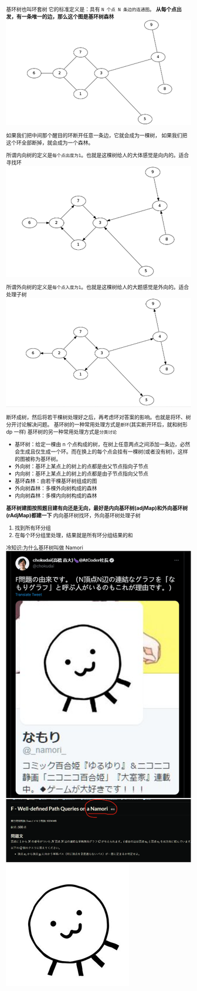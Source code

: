 基环树也叫环套树
它的标准定义是：具有 `N 个点 N 条边的连通图`。
**从每个点出发，有一条唯一的边，那么这个图是基环树森林**
![基环树](image/note/1653095033064.png)

如果我们把中间那个醒目的环断开任意一条边，它就会成为一棵树，
如果我们把这个环全部断掉，就会成为一个森林。

所谓内向树的定义是`每个点出度为1`。也就是这棵树给人的大体感觉是向内的。适合寻找环
![](image/note/1653095112472.png)

所谓外向树的定义是`每个点入度为1`。也就是这棵树给人的大题感觉是外向的。适合处理子树
![](image/note/1653095117890.png)

断环成树，然后将若干棵树处理好之后，再考虑环对答案的影响。也就是将环、树分开讨论解决问题。
基环树的一种常用处理方式是`断环`(其实断开环后，就和树形 dp 一样)
[](AcWing%201080.%20%E9%AA%91%E5%A3%AB-%E5%9F%BA%E7%8E%AF%E6%A0%91%E6%96%AD%E7%8E%AF.py)
基环树的另一种常用处理方式是`分类讨论`
[](AcWing%20358.%20%E5%B2%9B%E5%B1%BF-%E5%9F%BA%E7%8E%AF%E6%A0%91%E6%9C%80%E9%95%BF%E9%93%BE-%E5%B8%A6%E6%9D%83%E5%9B%BE.py)

- 基环树：给定一棵由 n 个点构成的树，在树上任意两点之间添加一条边，必然会生成且仅生成一个环。而在换上的每个点会挂有一棵树(或者没有树)，这样的图被称为基环树。
- 外向树：基环上某点上的树上的点都是由父节点指向子节点
- 内向树：基环上某点上的树上的点都是由子节点指向父节点
- 基环森林：由若干棵基环树组成的图
- 外向树森林：多棵外向树构成的森林
- 内向树森林：多棵内向树构成的森林

**基环树建图按照题目建有向还是无向，最好是内向基环树(adjMap)和外向基环树(rAdjMap)都建一下**
内向基环树找环，外向基环树处理子树

1. 找到所有环分组
2. 在每个环分组里处理，结果就是所有环分组结果的和

冷知识:为什么基环树叫做 Namori
![由来于日本画师なもり的推特头像](image/note/1661613306638.png)
![なもりグラフ](image/note/1661613303030.png)
![基环树](image/note/1661613572015.png)
